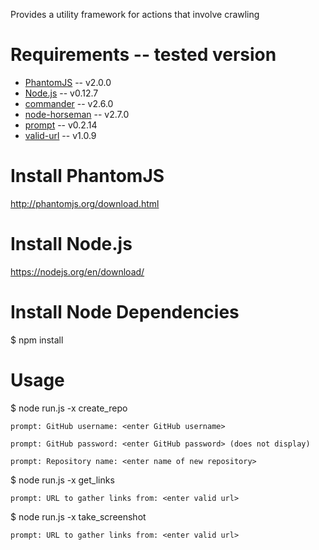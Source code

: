 
Provides a utility framework for actions that involve crawling

Requirements -- tested version
============
* [PhantomJS](http://phantomjs.org) -- v2.0.0
* [Node.js](http://nodejs.org/) -- v0.12.7
* [commander](https://www.npmjs.com/package/commander) -- v2.6.0
* [node-horseman](https://www.npmjs.com/package/node-horseman) -- v2.7.0
* [prompt](https://www.npmjs.com/package/prompt) -- v0.2.14
* [valid-url](https://www.npmjs.com/package/valid-url) -- v1.0.9

Install PhantomJS
============
http://phantomjs.org/download.html

Install Node.js
============
https://nodejs.org/en/download/

Install Node Dependencies
============
$ npm install

Usage
============

$ node run.js -x create_repo

`prompt: GitHub username: <enter GitHub username>`

`prompt: GitHub password: <enter GitHub password> (does not display)`

`prompt: Repository name: <enter name of new repository>`


$ node run.js -x get_links

`prompt: URL to gather links from: <enter valid url>`


$ node run.js -x take_screenshot

`prompt: URL to gather links from: <enter valid url>`
